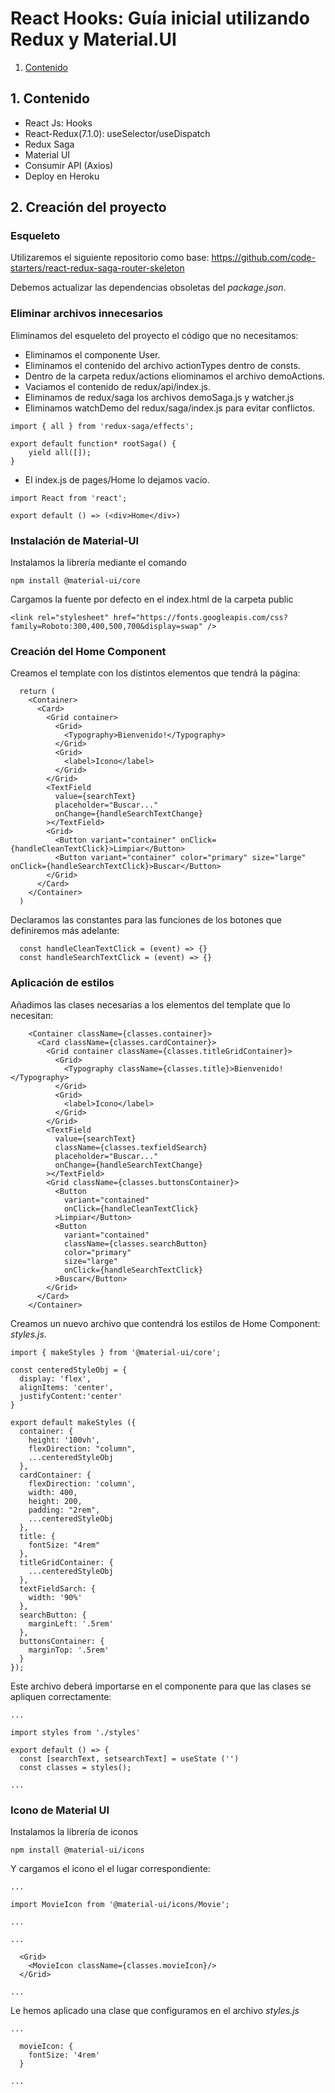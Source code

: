 # React Hooks: Guía inicial utilizando Redux y Material.UI

1. [Contenido](#content)


<a name=content></a>


## 1. Contenido

- React Js: Hooks
- React-Redux(7.1.0): useSelector/useDispatch
- Redux Saga
- Material UI
- Consumir API (Axios)
- Deploy en Heroku

## 2. Creación del proyecto

### Esqueleto
Utilizaremos el siguiente repositorio como base:
https://github.com/code-starters/react-redux-saga-router-skeleton

Debemos actualizar las dependencias obsoletas del *package.json*.

### Eliminar archivos innecesarios
Eliminamos del esqueleto del proyecto el código que no necesitamos:
- Eliminamos el componente User.
- Eliminamos el contenido del archivo actionTypes dentro de consts.
- Dentro de la carpeta redux/actions eliominamos el archivo demoActions.
- Vaciamos el contenido de redux/api/index.js.
- Eliminamos de redux/saga los archivos demoSaga.js y watcher.js
- Eliminamos watchDemo del redux/saga/index.js para evitar conflictos.
~~~
import { all } from 'redux-saga/effects';

export default function* rootSaga() {
	yield all([]);
}

~~~
- El index.js de pages/Home lo dejamos vacío.
~~~
import React from 'react';

export default () => (<div>Home</div>)
~~~

### Instalación de Material-UI

Instalamos la librería mediante el comando

```npm install @material-ui/core```

Cargamos la fuente por defecto en el index.html de la carpeta public

```<link rel="stylesheet" href="https://fonts.googleapis.com/css?family=Roboto:300,400,500,700&display=swap" />```

### Creación del Home Component
Creamos el template con los distintos elementos que tendrá la página:
~~~
  return (
    <Container>
      <Card>
        <Grid container>
          <Grid>
            <Typography>Bienvenido!</Typography>
          </Grid>
          <Grid>
            <label>Icono</label>
          </Grid>
        </Grid>
        <TextField
          value={searchText}
          placeholder="Buscar..."
          onChange={handleSearchTextChange}
        ></TextField>
        <Grid>
          <Button variant="container" onClick={handleCleanTextClick}>Limpiar</Button>
          <Button variant="container" color="primary" size="large" onClick={handleSearchTextClick}>Buscar</Button>
        </Grid>
      </Card>
    </Container>
  )
~~~

Declaramos las constantes para las funciones de los botones que definiremos más adelante:
~~~
  const handleCleanTextClick = (event) => {}
  const handleSearchTextClick = (event) => {}
~~~

### Aplicación de estilos

Añadimos las clases necesarias a los elementos del template que lo necesitan:
~~~
    <Container className={classes.container}>
      <Card className={classes.cardContainer}>
        <Grid container className={classes.titleGridContainer}>
          <Grid>
            <Typography className={classes.title}>Bienvenido!</Typography>
          </Grid>
          <Grid>
            <label>Icono</label>
          </Grid>
        </Grid>
        <TextField
          value={searchText}
          className={classes.texfieldSearch}
          placeholder="Buscar..."
          onChange={handleSearchTextChange}
        ></TextField>
        <Grid className={classes.buttonsContainer}>
          <Button
            variant="contained"
            onClick={handleCleanTextClick}
          >Limpiar</Button>
          <Button
            variant="contained"
            className={classes.searchButton}
            color="primary"
            size="large"
            onClick={handleSearchTextClick}
          >Buscar</Button>
        </Grid>
      </Card>
    </Container>
~~~

Creamos un nuevo archivo que contendrá los estilos de Home Component: *styles.js*.
~~~
import { makeStyles } from '@material-ui/core';

const centeredStyleObj = {
  display: 'flex',
  alignItems: 'center',
  justifyContent:'center'
}

export default makeStyles ({
  container: {
    height: '100vh',
    flexDirection: "column",
    ...centeredStyleObj
  },
  cardContainer: {
    flexDirection: 'column',
    width: 400,
    height: 200,
    padding: "2rem",
    ...centeredStyleObj
  },
  title: {
    fontSize: "4rem"
  },
  titleGridContainer: {
    ...centeredStyleObj
  },
  textFieldSarch: {
    width: '90%'
  },
  searchButton: {
    marginLeft: '.5rem'
  },
  buttonsContainer: {
    marginTop: '.5rem'
  }
});
~~~

Este archivo deberá importarse en el componente para que las clases se apliquen correctamente:

~~~
...

import styles from './styles'

export default () => {
  const [searchText, setsearchText] = useState ('')
  const classes = styles();

...
~~~

### Icono de Material UI

Instalamos la librería de iconos

```npm install @material-ui/icons```

Y cargamos el icono el el lugar correspondiente:
~~~
...

import MovieIcon from '@material-ui/icons/Movie';

...

...

  <Grid>
    <MovieIcon className={classes.movieIcon}/>
  </Grid>

...
~~~

Le hemos aplicado una clase que configuramos en el archivo *styles.js*

~~~
...

  movieIcon: {
    fontSize: '4rem'
  }

...
~~~